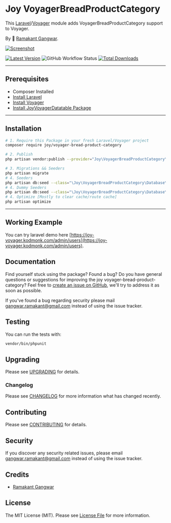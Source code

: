 # Joy VoyagerBreadProductCategory

This [Laravel](https://laravel.com/)/[Voyager](https://voyager.devdojo.com/) module adds VoyagerBreadProductCategory support to Voyager.

By 🐼 [Ramakant Gangwar](https://github.com/rxcod9).

[![Screenshot](https://raw.githubusercontent.com/rxcod9/joy-voyager-bread-product-category/main/cover.jpg)](https://joy-voyager.kodmonk.com/)

[![Latest Version](https://img.shields.io/github/v/release/rxcod9/joy-voyager-bread-product-category?style=flat-square)](https://github.com/rxcod9/joy-voyager-bread-product-category/releases)
![GitHub Workflow Status](https://img.shields.io/github/actions/workflow/status/rxcod9/joy-voyager-bread-product-category/run-tests.yml?branch=main&label=tests)
[![Total Downloads](https://img.shields.io/packagist/dt/joy/voyager-bread-product-category.svg?style=flat-square)](https://packagist.org/packages/joy/voyager-bread-product-category)

---

## Prerequisites

*   Composer Installed
*   [Install Laravel](https://laravel.com/docs/installation)
*   [Install Voyager](https://github.com/the-control-group/voyager)
*   [Install JoyVoyagerDatatable Package](https://github.com/rxcod9/joy-voyager-datatable)

---

## Installation

```bash
# 1. Require this Package in your fresh Laravel/Voyager project
composer require joy/voyager-bread-product-category

# 2. Publish
php artisan vendor:publish --provider="Joy\VoyagerBreadProductCategory\VoyagerBreadProductCategoryServiceProvider" --force

# 3. Migrations && Seeders
php artisan migrate
# 4. Seeders
php artisan db:seed --class="\Joy\VoyagerBreadProductCategory\Database\Seeders\VoyagerDatabaseSeeder" --force
# 4. Dummy Seeders
php artisan db:seed --class="\Joy\VoyagerBreadProductCategory\Database\Seeders\VoyagerDummyDatabaseSeeder" --force
# 4. Optimize [Mostly to clear cache/route cache]
php artisan optimize
```

---


## Working Example

You can try laravel demo here [https://joy-voyager.kodmonk.com/admin/users](https://joy-voyager.kodmonk.com/admin/users).

## Documentation

Find yourself stuck using the package? Found a bug? Do you have general questions or suggestions for improving the joy voyager-bread-product-category? Feel free to [create an issue on GitHub](https://github.com/rxcod9/joy-voyager-bread-product-category/issues), we'll try to address it as soon as possible.

If you've found a bug regarding security please mail [gangwar.ramakant@gmail.com](mailto:gangwar.ramakant@gmail.com) instead of using the issue tracker.

## Testing

You can run the tests with:

```bash
vendor/bin/phpunit
```

## Upgrading

Please see [UPGRADING](UPGRADING.md) for details.

### Changelog

Please see [CHANGELOG](CHANGELOG.md) for more information what has changed recently.

## Contributing

Please see [CONTRIBUTING](CONTRIBUTING.md) for details.

## Security

If you discover any security related issues, please email [gangwar.ramakant@gmail.com](mailto:gangwar.ramakant@gmail.com) instead of using the issue tracker.

## Credits

- [Ramakant Gangwar](https://github.com/rxcod9)

## License

The MIT License (MIT). Please see [License File](LICENSE.md) for more information.
